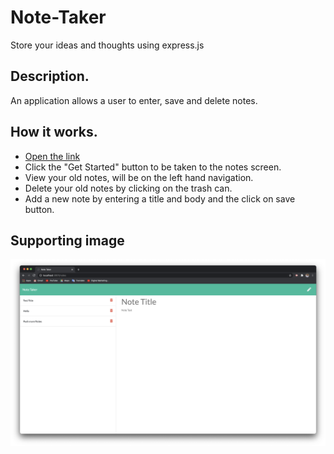 # Note-Taker
Store your ideas and thoughts using express.js

## Description.
An application allows a user to enter, save and delete notes.

## How it works.
* [Open the link](https://note-taker-cbc1.herokuapp.com/)
* Click the "Get Started" button to be taken to the notes screen.
* View your old notes, will be on the left hand navigation.
* Delete your old notes by clicking on the trash can.
* Add a new note by entering a title and body and the click on save button.

## Supporting image
![](img/Screen%20Shot%202020-11-18%20at%208.14.34%20PM.png)